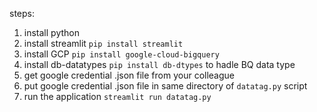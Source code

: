 steps:

1. install python
2. install streamlit `pip install streamlit`
3. install GCP `pip install google-cloud-bigquery`
4. install db-datatypes `pip install db-dtypes` to hadle BQ data type
4. get google credential .json file from your colleague
5. put google credential .json file in same directory of `datatag.py` script
6. run the application `streamlit run datatag.py`
 